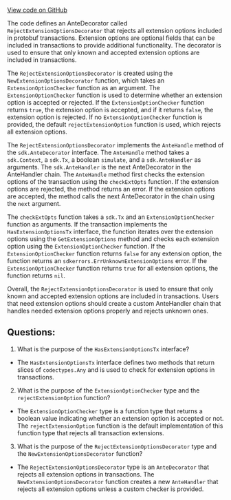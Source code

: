 [View code on GitHub](https://github.com/cosmos/cosmos-sdk/blob/main/x/auth/ante/ext.go)

The code defines an AnteDecorator called `RejectExtensionOptionsDecorator` that rejects all extension options included in protobuf transactions. Extension options are optional fields that can be included in transactions to provide additional functionality. The decorator is used to ensure that only known and accepted extension options are included in transactions. 

The `RejectExtensionOptionsDecorator` is created using the `NewExtensionOptionsDecorator` function, which takes an `ExtensionOptionChecker` function as an argument. The `ExtensionOptionChecker` function is used to determine whether an extension option is accepted or rejected. If the `ExtensionOptionChecker` function returns `true`, the extension option is accepted, and if it returns `false`, the extension option is rejected. If no `ExtensionOptionChecker` function is provided, the default `rejectExtensionOption` function is used, which rejects all extension options.

The `RejectExtensionOptionsDecorator` implements the `AnteHandle` method of the `sdk.AnteDecorator` interface. The `AnteHandle` method takes a `sdk.Context`, a `sdk.Tx`, a boolean `simulate`, and a `sdk.AnteHandler` as arguments. The `sdk.AnteHandler` is the next AnteDecorator in the AnteHandler chain. The `AnteHandle` method first checks the extension options of the transaction using the `checkExtOpts` function. If the extension options are rejected, the method returns an error. If the extension options are accepted, the method calls the next AnteDecorator in the chain using the `next` argument.

The `checkExtOpts` function takes a `sdk.Tx` and an `ExtensionOptionChecker` function as arguments. If the transaction implements the `HasExtensionOptionsTx` interface, the function iterates over the extension options using the `GetExtensionOptions` method and checks each extension option using the `ExtensionOptionChecker` function. If the `ExtensionOptionChecker` function returns `false` for any extension option, the function returns an `sdkerrors.ErrUnknownExtensionOptions` error. If the `ExtensionOptionChecker` function returns `true` for all extension options, the function returns `nil`.

Overall, the `RejectExtensionOptionsDecorator` is used to ensure that only known and accepted extension options are included in transactions. Users that need extension options should create a custom AnteHandler chain that handles needed extension options properly and rejects unknown ones.
## Questions: 
 1. What is the purpose of the `HasExtensionOptionsTx` interface?
- The `HasExtensionOptionsTx` interface defines two methods that return slices of `codectypes.Any` and is used to check for extension options in transactions.

2. What is the purpose of the `ExtensionOptionChecker` type and the `rejectExtensionOption` function?
- The `ExtensionOptionChecker` type is a function type that returns a boolean value indicating whether an extension option is accepted or not. The `rejectExtensionOption` function is the default implementation of this function type that rejects all transaction extensions.

3. What is the purpose of the `RejectExtensionOptionsDecorator` type and the `NewExtensionOptionsDecorator` function?
- The `RejectExtensionOptionsDecorator` type is an `AnteDecorator` that rejects all extension options in transactions. The `NewExtensionOptionsDecorator` function creates a new `AnteHandler` that rejects all extension options unless a custom checker is provided.